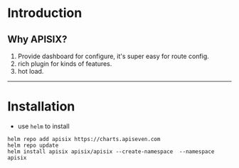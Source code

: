 # Introduction

## Why APISIX?

1. Provide dashboard for configure, it's super easy for route config.
2. rich plugin for kinds of features.
3. hot load.

***



# Installation

- use `helm` to install
```shell
helm repo add apisix https://charts.apiseven.com
helm repo update
helm install apisix apisix/apisix --create-namespace  --namespace apisix
```
